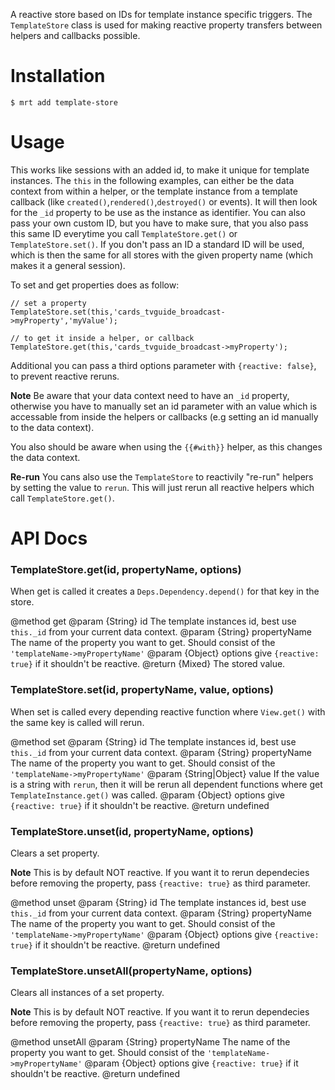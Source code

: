 A reactive store based on IDs for template instance specific triggers.
The `TemplateStore` class is used for making reactive property transfers between helpers and callbacks possible.

Installation
============

    $ mrt add template-store

Usage
=====

This works like sessions with an added id, to make it unique for template instances.
The `this` in the following examples, can either be the data context from within a helper,
or the template instance from a template callback (like `created()`,`rendered()`,`destroyed()` or events).
It will then look for the `_id` property to be use as the instance as identifier.
You can also pass your own custom ID, but you have to make sure, that you also pass this same ID everytime you call `TemplateStore.get()` or  `TemplateStore.set()`.
If you don't pass an ID a standard ID will be used, which is then the same for all stores with the given property name (which makes it a general session).

To set and get properties does as follow:

    // set a property
    TemplateStore.set(this,'cards_tvguide_broadcast->myProperty','myValue');

    // to get it inside a helper, or callback
    TemplateStore.get(this,'cards_tvguide_broadcast->myProperty');

Additional you can pass a third options parameter with `{reactive: false}`, to prevent reactive reruns.

**Note** Be aware that your data context need to have an `_id` property,
otherwise you have to manually set an id parameter with an value which is accessable from inside the helpers or callbacks (e.g setting an id manually to the data context).

You also should be aware when using the `{{#with}}` helper, as this changes the data context.

**Re-run**
You cans also use the `TemplateStore` to reactivily "re-run" helpers by setting the value to `rerun`.
This will just rerun all reactive helpers which call `TemplateStore.get()`.


API Docs
========

### TemplateStore.get(id, propertyName, options)

When get is called it creates a `Deps.Dependency.depend()` for that key in the store.

@method get
@param {String} id               The template instances id, best use `this._id` from your current data context.
@param {String} propertyName     The name of the property you want to get. Should consist of the `'templateName->myPropertyName'`
@param {Object} options          give `{reactive: true}` if it shouldn't be reactive.
@return {Mixed} The stored value.



### TemplateStore.set(id, propertyName, value, options)

When set is called every depending reactive function where `View.get()` with the same key is called will rerun.

@method set
@param {String} id               The template instances id, best use `this._id` from your current data context.
@param {String} propertyName     The name of the property you want to get. Should consist of the `'templateName->myPropertyName'`
@param {String|Object} value     If the value is a string with `rerun`, then it will be rerun all dependent functions where get `TemplateInstance.get()` was called.
@param {Object} options          give `{reactive: true}` if it shouldn't be reactive.
@return undefined


### TemplateStore.unset(id, propertyName, options)

Clears a set property.

**Note** This is by default NOT reactive. If you want it to rerun dependecies before removing the property, pass `{reactive: true}` as third parameter.

@method unset
@param {String} id               The template instances id, best use `this._id` from your current data context.
@param {String} propertyName     The name of the property you want to get. Should consist of the `'templateName->myPropertyName'`
@param {Object} options          give `{reactive: true}` if it shouldn't be reactive.
@return undefined


### TemplateStore.unsetAll(propertyName, options)

Clears all instances of a set property.

**Note** This is by default NOT reactive. If you want it to rerun dependecies before removing the property, pass `{reactive: true}` as third parameter.

@method unsetAll
@param {String} propertyName     The name of the property you want to get. Should consist of the `'templateName->myPropertyName'`
@param {Object} options          give `{reactive: true}` if it shouldn't be reactive.
@return undefined
